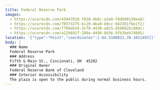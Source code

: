 ```yaml
---
title: Federal Reserve Park
images:
  - https://ucarecdn.com/45947810-f828-4b6c-a3a0-f8d608139ee8/
  - https://ucarecdn.com/70373275-bc29-4ba0-b0cc-943361fbe1f2/
  - https://ucarecdn.com/f709eb24-3cf8-4438-a815-d54662bc88dc/
  - https://ucarecdn.com/a22b6917-288e-4498-8d36-9fb3beb74605/
location: '{"type":"Point","coordinates":[-84.5100822,39.1011493]}'
body: |
  ### Name
  Federal Reserve Park
  ### Address
  Fifth & Main St., Cincinnati, OH  45202
  ### Original Owner
  Federal Reserve Bank of Cleveland
  ### Interior Accessibility
  The plaza is open to the public during normal business hours.
---
```

